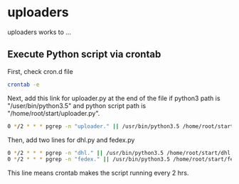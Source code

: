 # uploaders

uploaders works to ...

## Execute Python script via crontab
First, check cron.d file
```bash
crontab -e
```
Next, add this link for uploader.py at the end of the file if python3 path is "/user/bin/python3.5" and python script path is "/home/root/start/uploader.py".
```bash
0 */2 * * * pgrep -n "uploader." || /usr/bin/python3.5 /home/root/start/uploader.py
```
Then, add two lines for dhl.py and fedex.py
```bash
0 */2 * * * pgrep -n "dhl." || /usr/bin/python3.5 /home/root/start/dhl.py
0 */2 * * * pgrep -n "fedex." || /usr/bin/python3.5 /home/root/start/fedex.py
```
This line means crontab makes the script running every 2 hrs.